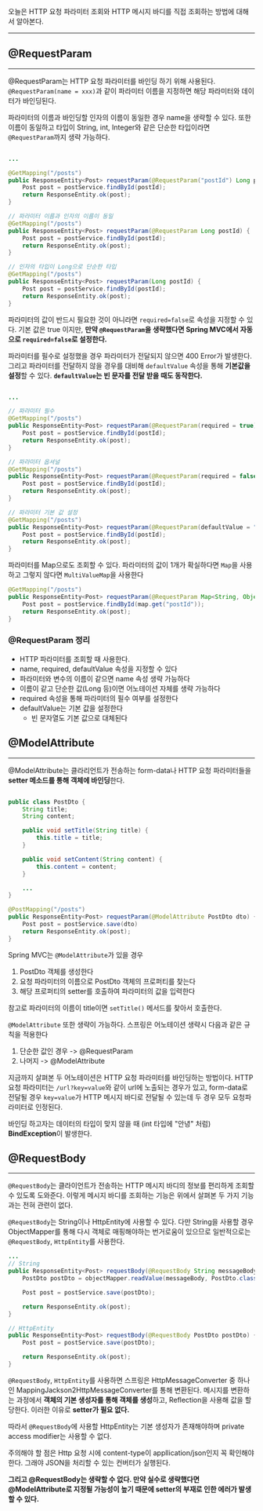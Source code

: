 오늘은 HTTP 요청 파라미터 조회와 HTTP 메시지 바디를 직접 조회하는 방법에 대해서 알아본다.

---

## @RequestParam
---

@RequestParam는 HTTP 요청 파라미터를 바인딩 하기 위해 사용된다. `@RequestParam(name = xxx)`과 같이 파라미터 이름을 지정하면 해당 파라미터와 데이터가 바인딩된다.<br/>

파라미터의 이름과 바인딩할 인자의 이름이 동일한 경우 name을 생략할 수 있다. 또한 이름이 동일하고 타입이 String, int, Integer와 같은 단순한 타입이라면 `@RequestParam`까지 생략 가능하다.

```java

...

@GetMapping("/posts")
public ResponseEntity<Post> requestParam(@RequestParam("postId") Long postId) {
    Post post = postService.findById(postId);
    return ResponseEntity.ok(post);
}

// 파라미터 이름과 인자의 이름이 동일
@GetMapping("/posts")
public ResponseEntity<Post> requestParam(@RequestParam Long postId) {
    Post post = postService.findById(postId);
    return ResponseEntity.ok(post);
}

// 인자의 타입이 Long으로 단순한 타입
@GetMapping("/posts")
public ResponseEntity<Post> requestParam(Long postId) {
    Post post = postService.findById(postId);
    return ResponseEntity.ok(post);
}
```

파라미터의 값이 반드시 필요한 것이 아니라면 `required=false`로 속성을 지정할 수 있다. 기본 값은 true 이지만,  **만약 `@RequestParam`을 생략했다면 Spring MVC에서 자동으로 `required=false`로 설정한다.**<br/>

파라미터를 필수로 설정했을 경우 파라미터가 전달되지 않으면 400 Error가 발생한다. 그리고 파라미터를 전달하지 않을 경우를 대비해 `defaultValue` 속성을 통해 **기본값을 설정**할 수 있다. **`defaultValue`는 빈 문자를 전달 받을 때도 동작한다.**


```java

...

// 파라미터 필수
@GetMapping("/posts")
public ResponseEntity<Post> requestParam(@RequestParam(required = true) Long postId) {
    Post post = postService.findById(postId);
    return ResponseEntity.ok(post);
}

// 파라미터 옵셔널
@GetMapping("/posts")
public ResponseEntity<Post> requestParam(@RequestParam(required = false) Long postId) {
    Post post = postService.findById(postId);
    return ResponseEntity.ok(post);
}

// 파라미터 기본 값 설정
@GetMapping("/posts")
public ResponseEntity<Post> requestParam(@RequestParam(defaultValue = "1") Long postId) {
    Post post = postService.findById(postId);
    return ResponseEntity.ok(post);
}
```

파라미터를 Map으로도 조회할 수 있다. 파라미터의 값이 1개가 확실하다면 `Map`을 사용하고 그렇지 않다면 `MultiValueMap`을 사용한다


```java
@GetMapping("/posts")
public ResponseEntity<Post> requestParam(@RequestParam Map<String, Object> map) {
    Post post = postService.findById(map.get("postId"));
    return ResponseEntity.ok(post);
}
```
### @RequestParam 정리

- HTTP 파라미터를 조회할 때 사용한다.
- name, required, defaultValue 속성을 지정할 수 있다
- 파라미터와 변수의 이름이 같으면 name 속성 생략 가능하다
- 이름이 같고 단순한 값(Long 등)이면 어노테이션 자체를 생략 가능하다
- required 속성을 통해 파라미터의 필수 여부를 설정한다
- defaultValue는 기본 값을 설정한다
  - 빈 문자열도 기본 값으로 대체된다
  

## @ModelAttribute

---
@ModelAttribute는 클라리언트가 전송하는 form-data나 HTTP 요청 파라미터들을 **setter 메소드를 통해 객체에 바인딩**한다.

```java

public class PostDto {
    String title;
    String content;

    public void setTitle(String title) {
        this.title = title;
    }

    public void setContent(String content) {
        this.content = content;
    }

    ...
}

@PostMapping("/posts")
public ResponseEntity<Post> requestParam(@ModelAttribute PostDto dto) {
    Post post = postService.save(dto)
    return ResponseEntity.ok(post);
}

```

Spring MVC는 `@ModelAttribute`가 있을 경우
1. PostDto 객체를 생성한다
2. 요청 파라미터의 이름으로 PostDto 객체의 프로퍼티를 찾는다
3. 해당 프로퍼티의 setter를 호출하여 파라미터의 값을 입력한다

참고로 파라미터의 이름이 title이면 `setTitle()` 메서드를 찾아서 호출한다.

`@ModelAttribute` 또한 생략이 가능하다. 스프링은 어노테이션 생략시 다음과 같은 규칙을 적용한다
1. 단순한 값인 경우 -> @RequestParam
2. 나머지 -> @ModelAttribute

지금까지 살펴본 두 어노테이션은 HTTP 요청 파라미터를 바인딩하는 방법이다. HTTP 요청 파라미터는 `/url?key=value`와 같이 url에 노출되는 경우가 있고, form-data로 전달될 경우 `key=value`가 HTTP 메시지 바디로 전달될 수 있는데 두 경우 모두 요청파라미터로 인정된다.

바인딩 하고자는 데이터의 타입이 맞지 않을 때 (int 타입에 "안녕" 처럼) **BindException**이 발생한다.

## @RequestBody
---
`@RequestBody`는 클라이언트가 전송하는 HTTP 메시지 바디의 정보를 편리하게 조회할 수 있도록 도와준다. 이렇게 메시지 바디를 조회하는 기능은 위에서 살펴본 두 가지 기능과는 전혀 관련이 없다. <br/>

`@RequestBody`는 String이나 HttpEntity에 사용할 수 있다. 다만 String을 사용할 경우 ObjectMapper를 통해 다시 객체로 매핑해야하는 번거로움이 있으므로 일반적으로는 `@RequestBody`, `HttpEntity`를 사용한다.

```java
...
// String
public ResponseEntity<Post> requestBody(@RequestBody String messageBody) {
    PostDto postDto = objectMapper.readValue(messageBody, PostDto.class);

    Post post = postService.save(postDto);

    return ResponseEntity.ok(post);
}

// HttpEntity
public ResponseEntity<Post> requestBody(@RequestBody PostDto postDto) {
    Post post = postService.save(postDto);

    return ResponseEntity.ok(post);
}
```

`@RequestBody`, `HttpEntity`를 사용하면 스프링은 HttpMessageConverter 중 하나인 MappingJackson2HttpMessageConverter를 통해 변환된다. 메시지를 변환하는 과정에서 **객체의 기본 생성자를 통해 객체를 생성**하고, Reflection을 사용해 값을 할당한다. 이러한 이유로 **setter가 필요 없다.**<br/>

따라서 `@RequestBody`에 사용할 HttpEntity는 기본 생성자가 존재해야하며 private access modifier는 사용할 수 없다.<br/>

주의해야 할 점은 Http 요청 시에 content-type이 appllication/json인지 꼭 확인해야한다. 그래야 JSON을 처리할 수 있는 컨버터가 실행된다.<br/>

**그리고 @RequestBody는 생략할 수 없다. 만약 실수로 생략했다면 @ModelAttribute로 지정될 가능성이 높기 때문에 setter의 부재로 인한 에러가 발생할 수 있다.**

